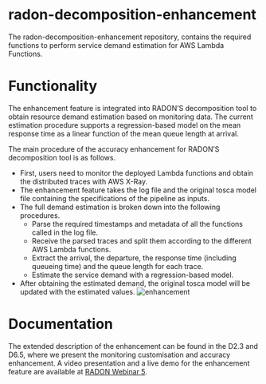 # radon-decomposition-enhancement


The radon-decomposition-enhancement repository, contains the required functions to perform service demand estimation for AWS Lambda Functions. 


# Functionality
The enhancement feature is integrated into RADON’S decomposition tool to obtain resource demand estimation based on monitoring data. The current estimation procedure supports a regression-based model on the mean response time as a linear function of the mean queue length at arrival.

The main procedure of the accuracy enhancement for RADON’S decomposition tool is as follows. 
- First, users need to monitor the deployed Lambda functions and obtain the distributed traces with AWS X-Ray. 
- The enhancement feature takes the log file and the original tosca model file containing the specifications of the pipeline as inputs.
- The full demand estimation is broken down into the following procedures.
  - Parse the required timestamps and metadata of all the functions called in the log file.
  - Receive the parsed traces and split them according to the different AWS Lambda functions.
  - Extract the arrival, the departure, the response time (including queueing time) and the queue length for each trace.
  - Estimate the service demand with a regression-based model.
- After obtaining the estimated demand, the original tosca model will be updated with the estimated values.
![enhancement](https://user-images.githubusercontent.com/74663621/132330868-3ea66570-329c-480c-a0aa-0e67224b96a6.png)

# Documentation
The extended description of the enhancement can be found in the D2.3 and D6.5, where we present the monitoring customisation and accuracy enhancement. A video presentation and a live demo for the enhancement feature are available at [RADON Webinar 5](https://www.youtube.com/watch?v=vmnjp_nDqXU&list=PLJ3re6Ar-kEV5WAxbTiJJsBBzPp8-Bzs_&index=6). 
